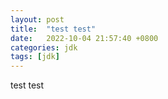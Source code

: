 ```yaml
---
layout: post
title:  "test test"
date:   2022-10-04 21:57:40 +0800
categories: jdk
tags: [jdk]
---
```


test test